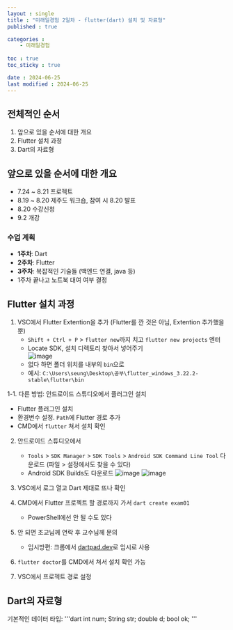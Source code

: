 ```yaml
---
layout : single
title : "미래일경험 2일차 - flutter(dart) 설치 및 자료형"
published : true

categories : 
    - 미래일경험
  
toc : true
toc_sticky : true

date : 2024-06-25
last modified : 2024-06-25
---
```


## 전체적인 순서
1. 앞으로 있을 순서에 대한 개요
2. Flutter 설치 과정
3. Dart의 자료형

## 앞으로 있을 순서에 대한 개요

- 7.24 ~ 8.21 프로젝트
- 8.19 ~ 8.20 제주도 워크숍, 참여 시 8.20 발표
- 8.20 수강신청
- 9.2 개강

### 수업 계획
- **1주차**: Dart
- **2주차**: Flutter
- **3주차**: 복잡적인 기술들 (백엔드 연결, java 등)
- 1주차 끝나고 노트북 대여 여부 결정

## Flutter 설치 과정

1. VSC에서 Flutter Extention을 추가 (Flutter를 깐 것은 아님, Extention 추가했을 뿐)
   - `Shift + Ctrl + P` > `flutter new`까지 치고 `flutter new projects` 엔터
   - Locate SDK, 설치 디렉토리 찾아서 넣어주기</br>
     ![image](https://github.com/unVictory2/unVictory2.github.io/assets/117062169/341f37c4-2424-4ed1-ba08-991a2a2cfc91)
   - 없다 하면 폴더 위치를 내부의 `bin`으로
   - 예시: `C:\Users\seung\Desktop\공부\flutter_windows_3.22.2-stable\flutter\bin`
  
1-1. 다른 방법: 안드로이드 스튜디오에서 플러그인 설치
   - Flutter 플러그인 설치
   - 환경변수 설정. `Path`에 Flutter 경로 추가
   - CMD에서 `flutter` 쳐서 설치 확인

2. 안드로이드 스튜디오에서
   - `Tools` > `SDK Manager` > `SDK Tools` > `Android SDK Command Line Tool` 다운로드 (파일 > 설정에서도 찾을 수 있다)
   - Android SDK Builds도 다운로드
     ![image](https://github.com/unVictory2/unVictory2.github.io/assets/117062169/bb4b78c8-a29f-43f3-bc61-066e503af724)
     ![image](https://github.com/unVictory2/unVictory2.github.io/assets/117062169/ddc46972-2c59-41d5-a978-b8e1e1dfe525)

3. VSC에서 로그 열고 Dart 제대로 뜨나 확인

4. CMD에서 Flutter 프로젝트 할 경로까지 가서 `dart create exam01`
   - PowerShell에선 안 될 수도 있다

5. 안 되면 조교님께 연락 후 교수님께 문의
   - 임시방편: 크롬에서 [dartpad.dev](https://dartpad.dev)로 임시로 사용

6. `flutter doctor`를 CMD에서 쳐서 설치 확인 가능

7. VSC에서 프로젝트 경로 설정

## Dart의 자료형

기본적인 데이터 타입:
'''dart
int num;
String str;
double d;
bool ok;
'''
